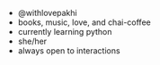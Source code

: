 - @withlovepakhi
- books, music, love, and chai-coffee 
- currently learning python
- she/her 
- always open to interactions

<!---
withlovepakhi/withlovepakhi is a ✨ special ✨ repository because its `README.md` (this file) appears on your GitHub profile.
You can click the Preview link to take a look at your changes.
--->
